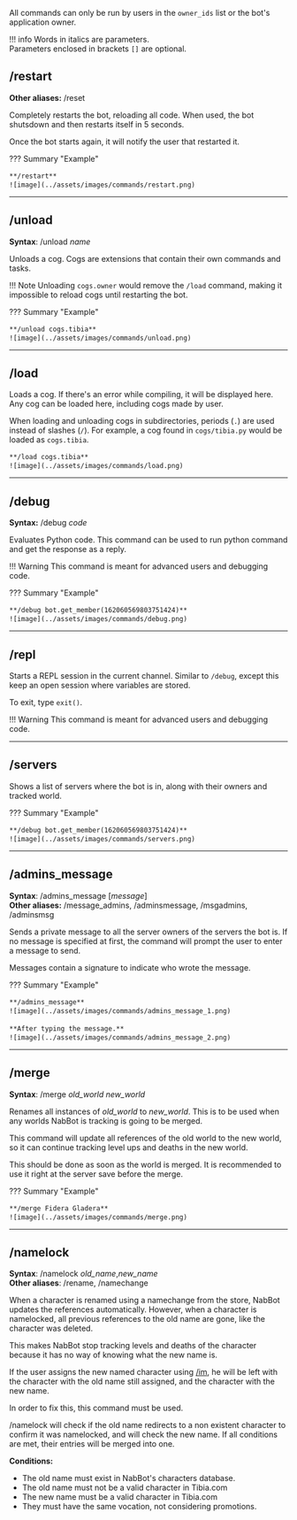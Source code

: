 All commands can only be run by users in the `owner_ids` list or the bot's application owner.

!!! info
    Words in italics are parameters.  
    Parameters enclosed in brackets `[]` are optional.

## /restart
**Other aliases:** /reset

Completely restarts the bot, reloading all code. When used, the bot shutsdown and then restarts itself in 5 seconds.

Once the bot starts again, it will notify the user that restarted it.

??? Summary "Example"

    **/restart**  
    ![image](../assets/images/commands/restart.png)

----

## /unload
**Syntax**: /unload *name*

Unloads a cog. Cogs are extensions that contain their own commands and tasks.

!!! Note
    Unloading `cogs.owner` would remove the `/load` command, making it impossible to reload cogs until restarting the bot.

??? Summary "Example"

    **/unload cogs.tibia**  
    ![image](../assets/images/commands/unload.png)

----


## /load

Loads a cog. If there's an error while compiling, it will be displayed here.
Any cog can be loaded here, including cogs made by user.

When loading and unloading cogs in subdirectories, periods (`.`) are used instead of slashes (`/`).
For example, a cog found in `cogs/tibia.py` would be loaded as `cogs.tibia`.



    **/load cogs.tibia**  
    ![image](../assets/images/commands/load.png)

----

## /debug
**Syntax:** /debug *code*

Evaluates Python code. This command can be used to run python command and get the response as a reply.

!!! Warning
    This command is meant for advanced users and debugging code.

??? Summary "Example"

    **/debug bot.get_member(162060569803751424)**  
    ![image](../assets/images/commands/debug.png)

----

## /repl

Starts a REPL session in the current channel.
Similar to `/debug`, except this keep an open session where variables are stored.

To exit, type ``exit()``.

!!! Warning
    This command is meant for advanced users and debugging code.

----

## /servers

Shows a list of servers where the bot is in, along with their owners and tracked world.

??? Summary "Example"

    **/debug bot.get_member(162060569803751424)**  
    ![image](../assets/images/commands/servers.png)

----

## /admins_message
**Syntax**: /admins_message [*message*]  
**Other aliases:** /message_admins, /adminsmessage, /msgadmins, /adminsmsg

Sends a private message to all the server owners of the servers the bot is.
If no message is specified at first, the command will prompt the user to enter a message to send.

Messages contain a signature to indicate who wrote the message.
    
??? Summary "Example"

    **/admins_message**  
    ![image](../assets/images/commands/admins_message_1.png)
    
    **After typing the message.**  
    ![image](../assets/images/commands/admins_message_2.png)

----

## /merge
**Syntax**: /merge *old_world new_world*

Renames all instances of *old_world* to *new_world*. This is to be used when any worlds NabBot is tracking is going to be merged.

This command will update all references of the old world to the new world, so it can continue tracking level ups and deaths in the new world.

This should be done as soon as the world is merged. It is recommended to use it right at the server save before the merge.

??? Summary "Example"

    **/merge Fidera Gladera**  
    ![image](../assets/images/commands/merge.png)
    
----

## /namelock
**Syntax**: /namelock *old_name*,*new_name*  
**Other aliases**: /rename, /namechange

When a character is renamed using a namechange from the store, NabBot updates the references automatically.
However, when a character is namelocked, all previous references to the old name are gone, like the character was deleted.

This makes NabBot stop tracking levels and deaths of the character because it has no way of knowing what the new name is.

If the user assigns the new named character using [/im](tracking.md#im), he will be left with the character with the old name still assigned, and the character with the new name.

In order to fix this, this command must be used.

/namelock will check if the old name redirects to a non existent character to confirm it was namelocked, and will check the new name.
If all conditions are met, their entries will be merged into one.

**Conditions:**

- The old name must exist in NabBot's characters database.
- The old name must not be a valid character in Tibia.com
- The new name must be a valid character in Tibia.com
- They must have the same vocation, not considering promotions.